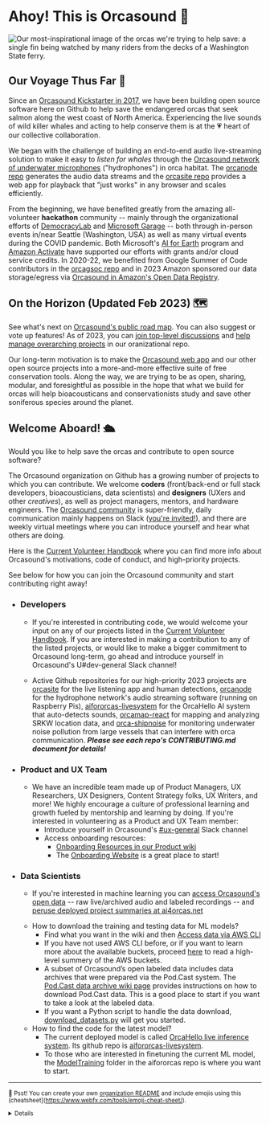 <h1> Ahoy! This is Orcasound 👋 </h1>

<img alt="Our most-inspirational image of the orcas we're trying to help save: a single fin being watched by many riders from the decks of a Washington State ferry." src="https://user-images.githubusercontent.com/14044595/138359353-7ed3b581-613f-40f4-98ea-eacb91c5b04b.png">

<h2> Our Voyage Thus Far 🧭 </h2>

Since an [Orcasound Kickstarter in 2017](https://www.kickstarter.com/projects/sveirs/orcasound-listen-for-whales), we have been building open source software here on Github to help save the endangered orcas that seek salmon along the west coast of North America. Experiencing the live sounds of wild killer whales and acting to help conserve them is at the 💗 heart of our collective collaboration.

We began with the challenge of building an end-to-end audio live-streaming solution to make it easy to *listen for whales* through the [Orcasound network of underwater microphones](https://orcasound.net) ("hydrophones") in orca habitat. The [orcanode repo](https://github.com/orcasound/orcanode) generates the audio data streams and the [orcasite repo](https://github.com/orcasound/orcasite) provides a web app for playback that "just works" in any browser and scales efficiently. 

From the beginning, we have benefited greatly from the amazing all-volunteer **hackathon** community -- mainly through the organizational efforts of [DemocracyLab](https://www.democracylab.org/projects/81) and [Microsoft Garage](https://www.microsoft.com/en-us/garage/) -- both through in-person events in/near Seattle (Washington, USA) as well as many virtual events during the COVID pandemic. Both Microsoft's [AI for Earth](https://www.microsoft.com/en-us/ai/ai-for-earth) program and [Amazon Activate](https://aws.amazon.com/activate/) have supported our efforts with grants and/or cloud service credits. In 2020-22, we benefited from Google Summer of Code contributors in the [orcagsoc repo](https://github.com/orcasound/orcagsoc) and in 2023 Amazon sponsored our data storage/egress via [Orcasound in Amazon's Open Data Registry](https://registry.opendata.aws/orcasound/). 

<h2> On the Horizon (Updated Feb 2023) 🗺️ </h2>

See what's next on [Orcasound's public road map](https://trello.com/b/wBg0qhss/orcasound-roadmap). You can also suggest or vote up features! As of 2023, you can [join top-level discussions](https://github.com/orcasound/.github/discussions) and [help manage overarching projects](https://github.com/orcasound/.github/projects?query=is%3Aopen) in our oranizational repo.

Our long-term motivation is to make the [Orcasound web app](https://live.orcasound.net/) and our other open source projects into a more-and-more effective suite of free conservation tools. Along the way, we are trying to be as open, sharing, modular, and foresightful as possible in the hope that what we build for orcas will help bioacousticans and conservationists study and save other soniferous species around the planet.

<h2> Welcome Aboard! 🛳️ </h2>

Would you like to help save the orcas and contribute to open source software? 

The Orcasound organization on Github has a growing number of projects to which you can contribute. We welcome **coders** (front/back-end or full stack developers, bioacousticians, data scientists) and **designers** (UXers and other *creatives*), as well as project managers, mentors, and hardware engineers. The [Orcasound community](https://www.orcasound.net/hacker-hall-of-fame/) is super-friendly, daily communication mainly happens on Slack ([you're invited!](https://join.slack.com/t/orcasound/shared_invite/zt-293mdpy47-El~xXZA6YmHOWoCzB~8WpQ)), and there are weekly virtual meetings where you can introduce yourself and hear what others are doing. 

Here is the [Current Volunteer Handbook](https://drive.google.com/file/d/1GHuylE3qPm2UAyUA_f1yOtMgutBpXF6V/view?usp=sharing) where you can find more info about Orcasound's motivations, code of conduct, and high-priority projects.

See below for how you can join the Orcasound community and start contributing right away!

* <h3> Developers </h3>

	+ If you're interested in contributing code, we would welcome your input on any of our projects listed in the [Current Volunteer Handbook](https://drive.google.com/file/d/1GHuylE3qPm2UAyUA_f1yOtMgutBpXF6V/view?usp=sharing). If you are interested in making a contribution to any of the listed projects, or would like to make a bigger commitment to Orcasound long-term, go ahead and introduce yourself in Orcasound's U#dev-general Slack channel!

	+ Active Github repositories for our high-priority 2023 projects are [orcasite](https://github.com/orcasound/orcasite) for the live listening app and human detections, [orcanode](https://github.com/orcasound/orcanode) for the hydrophone network's audio streaming software (running on Raspberry Pis), [aifororcas-livesystem](https://github.com/orcasound/aifororcas-livesystem) for the OrcaHello AI system that auto-detects sounds, [orcamap-react](https://github.com/orcasound/orcamap-react) for mapping and analyzing SRKW location data, and [orca-shipnoise](https://github.com/orcasound/orca-shipnoise) for monitoring underwater noise pollution from large vessels that can interfere with orca communication. ***Please see each repo's CONTRIBUTING.md document for details!***

 * <h3> Product and UX Team </h3>

	+ We have an incredible team made up of Product Managers, UX Researchers, UX Designers, Content Strategy folks, UX Writers, and more! We highly encourage a culture of professional learning and growth fueled by mentorship and learning by doing. If you're interested in volunteering as a Product and UX Team member:
		+ Introduce yourself in Orcasound's [#ux-general](https://orcasound.slack.com/archives/CE5KAK4D6) Slack channel 
		+ Access onboarding resources:
   			+ [Onboarding Resources in our Product wiki](https://github.com/orcasound/product/wiki)
      		+ The [Onboarding Website](https://sites.google.com/view/orcasound-onboarding-site/home) is a great place to start!

  * <h3> Data Scientists </h3>

	+ If you're interested in machine learning you can [access Orcasound's open data](https://github.com/orcasound/orcadata/wiki) -- raw live/archived audio and labeled recordings -- and [peruse deployed project summaries at ai4orcas.net](https://ai4orcas.net/portfolio/) </p>
	+ How to download the training and testing data for ML models?
		+ Find what you want in the wiki and then [Access data via AWS CLI](https://github.com/orcasound/orcadata/wiki/Data-access-via-AWS-CLI)
		+ If you have not used AWS CLI before, or if you want to learn more about the available buckets, proceed [here](https://github.com/orcasound/orcadata/blob/master/access.md) to read a high-level summery of the AWS buckets.
		+ A subset of Orcasound’s open labeled data includes data archives that were prepared via the Pod.Cast system. The [Pod.Cast data archive wiki page](https://github.com/orcasound/orcadata/wiki/Pod.Cast-data-archive) provides instructions on how to download Pod.Cast data. This is a good place to start if you want to take a look at the labeled data.
		+ If you want a Python script to handle the data download, [download_datasets.py](https://github.com/orcasound/aifororcas-orcaml/blob/master/data_ml/tools/download_datasets.py) will get you started.
	+ How to find the code for the latest model? 
		+ The current deployed model is called [OrcaHello live inference system](https://ai4orcas.net/portfolio/orcahello/). Its github repo is [aifororcas-livesystem](https://github.com/orcasound/aifororcas-livesystem). 
		+ To those who are interested in finetuning the current ML model, the [ModelTraining](https://github.com/orcasound/aifororcas-livesystem/tree/main/ModelTraining) folder in the aifororcas repo is where you want to start.

---
<sub>

🤫 Psst! You can create your own [organization README](https://docs.github.com/en/organizations/collaborating-with-groups-in-organizations/customizing-your-organizations-profile) and include emojis using this (cheatsheet](https://www.webfx.com/tools/emoji-cheat-sheet/).

<details>
* <h3> Google Summer of Code Prospective Contributors </h3>

If you're a prospective Google Summer of Code contributor, don't miss [Orcasound's GSoC project page](https://www.orcasound.net/portfolio/google-summer-of-code-open-source-software-for-students-orcas/) and [open source advice from Orcasound's past GSoC participants](https://github.com/orcasound/orcagsoc/blob/master/OPEN-SOURCE-best-practice+tips.md)!
</details>

</sub>
